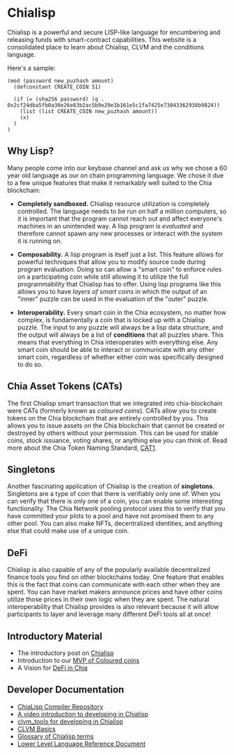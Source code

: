 # Chialisp

Chialisp is a powerful and secure LISP-like language for encumbering and releasing funds with smart-contract capabilities.
This website is a consolidated place to learn about Chialisp, CLVM and the conditions language.

Here's a sample:
```chialisp
(mod (password new_puzhash amount)
  (defconstant CREATE_COIN 51)

  (if (= (sha256 password) (q . 0x2cf24dba5fb0a30e26e83b2ac5b9e29e1b161e5c1fa7425e73043362938b9824))
    (list (list CREATE_COIN new_puzhash amount))
    (x)
  )
)
```

## Why Lisp?

Many people come into our keybase channel and ask us why we chose a 60 year old language as our on chain programming language.
We chose it due to a few unique features that make it remarkably well suited to the Chia blockchain:

* **Completely sandboxed.** Chialisp resource utilization is completely controlled.
The language needs to be run on half a million computers, so it is important that the program cannot reach out and affect everyone's machines in an unintended way.
A lisp program is *evaluated* and therefore cannot spawn any new processes or interact with the system it is running on.

* **Composability.** A lisp program is itself just a list.
This feature allows for powerful techniques that allow you to modify source code during program evaluation.
Doing so can allow a "smart coin" to enforce rules on a participating coin while still allowing it to utilize the full programmability that Chialisp has to offer.
Using lisp programs like this allows you to have *layers of smart coins* in which the output of an "inner" puzzle can be used in the evaluation of the "outer" puzzle.

* **Interoperability.** Every smart coin in the Chia ecosystem, no matter how complex, is fundamentally a coin that is locked up with a Chialisp puzzle. The input to any puzzle will always be a lisp data structure, and the output will always be a list of **conditions** that all puzzles share. This means that everything in Chia interoperates with everything else.
Any smart coin should be able to interact or communicate with any other smart coin, regardless of whether either coin was specifically designed to do so.

## Chia Asset Tokens (CATs)

The first Chialisp smart transaction that we integrated into chia-blockchain were CATs (formerly known as *coloured coins*). CATs allow you to create tokens on the Chia blockchain that are entirely controlled by you. This allows you to issue assets on the Chia blockchain that cannot be created or destroyed by others without your permission. This can be used for stable coins, stock issuance, voting shares, or anything else you can think of. Read more about the Chia Token Naming Standard, [CAT1](https://www.chia.net/2021/09/23/chia-token-standard-naming.en.html).

## Singletons

Another fascinating application of Chialisp is the creation of **singletons**.
Singletons are a type of coin that there is verifiably only one of.
When you can verify that there is only one of a coin, you can enable some interesting functionality.
The Chia Network pooling protocol uses this to verify that you have committed your plots to a pool and have not promised them to any other pool.
You can also make NFTs, decentralized identities, and anything else that could make use of a unique coin.

## DeFi

Chialisp is also capable of any of the popularly available decentralized finance tools you find on other blockchains today.
One feature that enables this is the fact that coins can communicate with each other when they are spent.
You can have market makers announce prices and have other coins utilize those prices in their own logic when they are spent.
The natural interoperability that Chialisp provides is also relevant because it will allow participants to layer and leverage many different DeFi tools all at once!

## Introductory Material

- The introductory post on [Chialisp](https://www.chia.net/2019/11/27/chialisp.en.html)
- Introduction to our [MVP of Coloured coins](https://www.chia.net/2020/04/29/coloured-coins-launch.en.html)
- A Vision for [DeFi in Chia](https://www.chia.net/2021/07/13/a-vision-for-defi-in-chia.en.html)

## Developer Documentation

- [ChiaLisp Compiler Repository](https://github.com/Chia-Network/clvm)
- [A video introduction to developing in Chialisp](https://chialisp.com/docs/tutorials/developing_applications)
- [clvm_tools for developing in Chialisp](https://github.com/Chia-Network/clvm_tools)
- [CLVM Basics](/docs/)
- [Glossary of Chialisp terms](/docs/glossary/)
- [Lower Level Language Reference Document](/docs/ref/clvm/)
